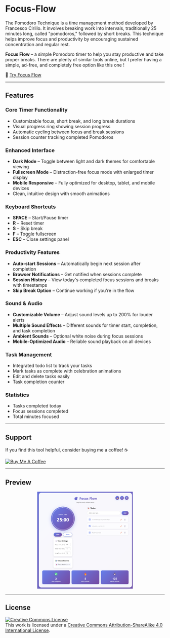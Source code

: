 # Focus-Flow
The Pomodoro Technique is a time management method developed by Francesco Cirillo. It involves breaking work into intervals, traditionally 25 minutes long, called "pomodoros," followed by short breaks. This technique helps improve focus and productivity by encouraging sustained concentration and regular rest. 

**Focus Flow** – a simple Pomodoro timer to help you stay productive and take proper breaks. There are plenty of similar tools online, but I prefer having a simple, ad-free, and completely free option like this one !

🔗 [Try Focus Flow](https://meronmkifle.github.io/Focus-Flow/)

---

## Features

### **Core Timer Functionality**
- Customizable focus, short break, and long break durations
- Visual progress ring showing session progress
- Automatic cycling between focus and break sessions
- Session counter tracking completed Pomodoros

### **Enhanced Interface**
- **Dark Mode** – Toggle between light and dark themes for comfortable viewing
- **Fullscreen Mode** – Distraction-free focus mode with enlarged timer display
- **Mobile Responsive** – Fully optimized for desktop, tablet, and mobile devices
- Clean, intuitive design with smooth animations

### **Keyboard Shortcuts**
- **SPACE** – Start/Pause timer
- **R** – Reset timer
- **S** – Skip break
- **F** – Toggle fullscreen
- **ESC** – Close settings panel

### **Productivity Features**
- **Auto-start Sessions** – Automatically begin next session after completion
- **Browser Notifications** – Get notified when sessions complete
- **Session History** – View today's completed focus sessions and breaks with timestamps
- **Skip Break Option** – Continue working if you're in the flow

### **Sound & Audio**
- **Customizable Volume** – Adjust sound levels up to 200% for louder alerts
- **Multiple Sound Effects** – Different sounds for timer start, completion, and task completion
- **Ambient Sounds** – Optional white noise during focus sessions
- **Mobile-Optimized Audio** – Reliable sound playback on all devices

### **Task Management**
- Integrated todo list to track your tasks
- Mark tasks as complete with celebration animations
- Edit and delete tasks easily
- Task completion counter

### **Statistics**
- Tasks completed today
- Focus sessions completed
- Total minutes focused

---

## Support
If you find this tool helpful, consider buying me a coffee! ☕

<a href="https://buymeacoffee.com/qhl34mcne4" target="_blank"><img src="https://cdn.buymeacoffee.com/buttons/v2/default-yellow.png" alt="Buy Me A Coffee" style="height: 60px !important;width: 217px !important;" ></a>

---

## Preview
<p align="center">
  <img src="https://github.com/meronmkifle/Focus-Flow/blob/main/Focus%20Flow%20Screenshot%20.png" width="60%" />
</p>

---

## License
<a rel="license" href="http://creativecommons.org/licenses/by-sa/4.0/"><img alt="Creative Commons License" style="border-width:0" src="https://i.creativecommons.org/l/by-sa/4.0/88x31.png" /></a><br />This work is licensed under a <a rel="license" href="http://creativecommons.org/licenses/by-sa/4.0/">Creative Commons Attribution-ShareAlike 4.0 International License</a>.
